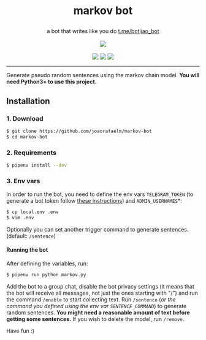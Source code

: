 # <p align="center">markov bot
  
<p align="center">
  a bot that writes like you do <a href="https://t.me/botijao_bot">t.me/botijao_bot</a><br><br>
  <a href="https://heroku.com/deploy?template=https://github.com/joaorafaelm/markov-bot"><img src="https://www.herokucdn.com/deploy/button.svg"></a><br><br>
  <a href="https://travis-ci.org/joaorafaelm/markov-bot"><img src="https://travis-ci.org/joaorafaelm/markov-bot.svg?branch=master"></a>
  <a href="https://pyup.io/repos/github/joaorafaelm/markov-bot/"><img src="https://pyup.io/repos/github/joaorafaelm/markov-bot/shield.svg"></a>
  <a href="https://pyup.io/repos/github/joaorafaelm/markov-bot/"><img src="https://pyup.io/repos/github/joaorafaelm/markov-bot/python-3-shield.svg"></a>
  <hr/>
</p>

Generate pseudo random sentences using the markov chain model.
**You will need Python3+ to use this project.**

## Installation
### 1. Download
```bash
$ git clone https://github.com/joaorafaelm/markov-bot
$ cd markov-bot
```
### 2. Requirements
```bash
$ pipenv install --dev
```
### 3. Env vars
In order to run the bot, you need to define the env vars `TELEGRAM_TOKEN` (to generate a bot token follow [these instructions](https://core.telegram.org/bots#creating-a-new-bot)) and `ADMIN_USERNAMES`*:
```bash
$ cp local.env .env
$ vim .env
```
Optionally you can set another trigger command to generate sentences. (default: `/sentence`)

#### Running the bot
After defining the variables, run:
```bash
$ pipenv run python markov.py
```
Add the bot to a group chat, disable the bot privacy settings (it means that the bot will receive all messages, not just the ones starting with "/") and run the command `/enable` to start collecting text.
Run `/sentence` (*or the command you defined using the env var `SENTENCE_COMMAND`*) to generate random sentences.
**You might need a reasonable amount of text before getting some sentences.** If you wish to delete the model, run `/remove`.

Have fun :)
